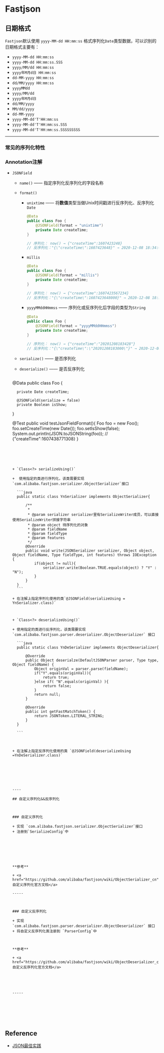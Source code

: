 # <a name="top">Fastjson</a>





##  <a name="datetime">日期格式</a>



`Fastjson`默认使用 `yyyy-MM-dd HH:mm:ss` 格式序列化`Date`类型数据，可以识别的日期格式主要有：

+ `yyyy-MM-dd HH:mm:ss`
+ `yyyy-MM-dd HH:mm:ss.SSS`
+ `yyyy/MM/dd HH:mm:ss`
+ `yyyy年M月d日 HH:mm:ss`
+ `dd-MM-yyyy HH:mm:ss`
+ `dd/MM/yyyy HH:mm:ss`
+ `yyyyMMdd`
+ `yyyy/MM/dd`
+ `yyyy年M月d日`
+ `dd/MM/yyyy`
+ `MM/dd/yyyy`
+ `dd-MM-yyyy`
+ `yyyy-MM-dd'T'HH:mm:ss`
+ `yyyy-MM-dd'T'HH:mm:ss.SSS`
+ `yyyy-MM-dd'T'HH:mm:ss.SSSSSSSSS`





----

### 常见的序列化特性







### Annotation注解

+ `JSONField `

  + `name()` —— 指定序列化反序列化的字段名称

  + `format()`

    + `unixtime` —— 将**数值**类型当做Unix时间戳进行反序列化、反序列化 `Date`

      ```java
      @Data
      public class Foo {
          @JSONField(format = "unixtime")
          private Date createTime;
      }
      
      // 序列化： now() → {"createTime":1607423248}
      // 反序列化："{\"createTime\":1607423648}" → 2020-12-08 18:34:08
      ```

      

    + `millis` 

      ```java
      @Data
      public class Foo {
          @JSONField(format = "millis")
          private Date createTime;
      }
      
      // 序列化： now() → {"createTime":1607423567234}
      // 反序列化："{\"createTime\":1607423648000}" → 2020-12-08 18:34:08
      ```

      

    + `yyyyMMddHHmmss` —— 序列化或反序列化后字段的类型为`String`

      ```java
      @Data
      public class Foo {
          @JSONField(format = "yyyyMMddHHmmss")
          private Date createTime;
      }
      
      // 序列化： now() → {"createTime":"20201208183428"}
      // 反序列化："{\"createTime\":\"20201208183000\"}" → 2020-12-08 18:34:08
      ```

      

    

  + `serialize()` —— 是否序列化

  + `deserialize()` —— 是否反序列化

    ```java
  @Data
    public class Foo {
    
        private Date createTime;
    
        @JSONField(serialize = false)
        private Boolean isShow;
    }
    	
    
    @Test
    public void testJsonFieldFormat(){
        Foo foo = new Foo();
        foo.setCreateTime(new Date());
        foo.setIsShow(false);
        System.out.println(JSON.toJSONString(foo));
        // {"createTime":1607438771308}
    }
    ```
  
    
  
    
  
  + `Class<?> serializeUsing()` 
  
    +  使用指定的类进行序列化，该类需要实现 `com.alibaba.fastjson.serializer.ObjectSerializer`接口
  
      ```java
      public static class YnSerializer implements ObjectSerializer{
      
          /**
           *
           * @param serializer serializer里有SerializeWriter成员，可以直接使用SerializeWriter拼接字符串
           * @param object 待序列化的对象
           * @param fieldName 
           * @param fieldType
           * @param features
           */
          @Override
          public void write(JSONSerializer serializer, Object object, Object fieldName, Type fieldType, int features) throws IOException {
              if(object != null){
                  serializer.write(Boolean.TRUE.equals(object) ? "Y" : "N");
              }
          }
      }
      ```
  
    + 在注解上指定序列化使用的类`@JSONField(serializeUsing = YnSerializer.class)`
  
  
  
  + `Class<?> deserializeUsing()` 
  
    + 使用指定的类进行反序列化，该类需要实现 `com.alibaba.fastjson.parser.deserializer.ObjectDeserializer` 接口
  
      ```java
      public static class YnDeSerializer implements ObjectDeserializer{
      
          @Override
          public Object deserialze(DefaultJSONParser parser, Type type, Object fieldName) {
              Object originVal = parser.parse(fieldName);
              if("Y".equals(originVal)){
                  return true;
              }else if( "N".equals(originVal) ){
                  return false;
              }
              return null;
          }
      
          @Override
          public int getFastMatchToken() {
              return JSONToken.LITERAL_STRING;
          }
      }
      
      ```
  
      
  
    + 在注解上指定反序列化使用的类 `@JSONField(deserializeUsing =YnDeSerializer.class)`
  
    
  
    
  
    
  
    ----
  
    ## 自定义序列化&&反序列化
  
    
  
    ### 自定义序列化
  
    + 实现 `com.alibaba.fastjson.serializer.ObjectSerializer`接口
    + 注册到`SerializeConfig`中
  
    
  
    
  
    
  
    **参考**
  
    + <a href="https://github.com/alibaba/fastjson/wiki/ObjectSerializer_cn">fastjson自定义序列化官方文档</a>
  
    -----
  
    
  
    ### 自定义反序列化
  
    + 实现 `com.alibaba.fastjson.parser.deserializer.ObjectDeserializer` 接口
    + 将自定义反序列化类注册到 `ParserConfig`中
  
    
  
    **参考**
  
    + <a href="https://github.com/alibaba/fastjson/wiki/ObjectDeserializer_cn">fastjson自定义反序列化官方文档</a>
  
    
  
    
  
    -----
  
    
  
    
  
    

## Reference

+ <a href="http://kimmking.github.io/2017/06/06/json-best-practice/">JSON最佳实践</a>




